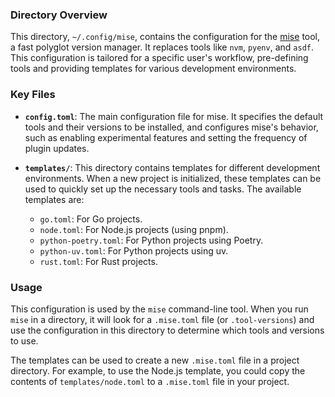 ### Directory Overview

This directory, `~/.config/mise`, contains the configuration for the [mise](https.mise.jdx.dev) tool, a fast polyglot version manager. It replaces tools like `nvm`, `pyenv`, and `asdf`. This configuration is tailored for a specific user's workflow, pre-defining tools and providing templates for various development environments.

### Key Files

*   **`config.toml`**: The main configuration file for mise. It specifies the default tools and their versions to be installed, and configures mise's behavior, such as enabling experimental features and setting the frequency of plugin updates.

*   **`templates/`**: This directory contains templates for different development environments. When a new project is initialized, these templates can be used to quickly set up the necessary tools and tasks. The available templates are:
    *   `go.toml`: For Go projects.
    *   `node.toml`: For Node.js projects (using pnpm).
    *   `python-poetry.toml`: For Python projects using Poetry.
    *   `python-uv.toml`: For Python projects using uv.
    *   `rust.toml`: For Rust projects.

### Usage

This configuration is used by the `mise` command-line tool. When you run `mise` in a directory, it will look for a `.mise.toml` file (or `.tool-versions`) and use the configuration in this directory to determine which tools and versions to use.

The templates can be used to create a new `.mise.toml` file in a project directory. For example, to use the Node.js template, you could copy the contents of `templates/node.toml` to a `.mise.toml` file in your project.
